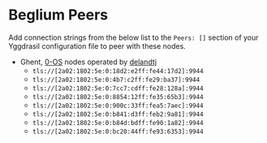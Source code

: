 # Beglium Peers

Add connection strings from the below list to the `Peers: []` section of your
Yggdrasil configuration file to peer with these nodes.

* Ghent, [0-OS](https://github.com/threefoldtech/zos) nodes operated by [delandtj](https://github.com/delandtj)
  * `tls://[2a02:1802:5e:0:18d2:e2ff:fe44:17d2]:9944`
  * `tls://[2a02:1802:5e:0:4b7:c2ff:fe29:ba37]:9944`
  * `tls://[2a02:1802:5e:0:7cc7:cdff:fe28:128a]:9944`
  * `tls://[2a02:1802:5e:0:8854:12ff:fe35:65b3]:9944`
  * `tls://[2a02:1802:5e:0:900c:33ff:fea5:7aec]:9944`
  * `tls://[2a02:1802:5e:0:b841:d3ff:feb2:9a81]:9944`
  * `tls://[2a02:1802:5e:0:b84d:bdff:fe90:1a82]:9944`
  * `tls://[2a02:1802:5e:0:bc20:44ff:fe93:6353]:9944`
